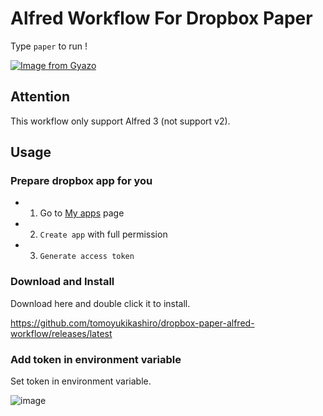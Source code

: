 # Alfred Workflow For Dropbox Paper

Type `paper` to run !

[![Image from Gyazo](https://i.gyazo.com/7c61f94e0ed3f5ed19ce4aeed12351ff.gif)](https://gyazo.com/7c61f94e0ed3f5ed19ce4aeed12351ff)

## Attention
This workflow only support Alfred 3 (not support v2).

## Usage

### Prepare dropbox app for you

- 1. Go to [My apps](https://www.dropbox.com/developers/apps) page
- 2. `Create app` with full permission
- 3. `Generate access token`

### Download and Install

Download here and double click it to install.

https://github.com/tomoyukikashiro/dropbox-paper-alfred-workflow/releases/latest

### Add token in environment variable

Set token in environment variable.

![image](https://i.gyazo.com/a9469b373754d611b4b3c020dc542251.png)
